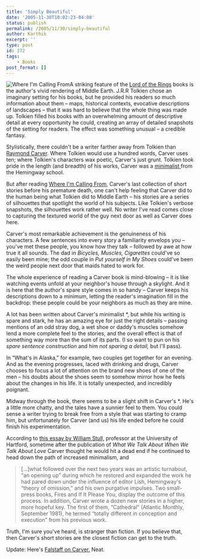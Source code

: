 ```yaml
---
title: 'Simply Beautiful'
date: '2005-11-30T10:02:23-04:00'
status: publish
permalink: /2005/11/30/simply-beautiful
author: Karthik
excerpt: ''
type: post
id: 272
tags:
    - Books
post_format: []
---
```

![Where I'm Calling From](../../../../uploads/where_im_calling_from.jpg)A striking feature of the [Lord of the Rings](http://en.wikipedia.org/wiki/Lord_of_the_rings) books is the author's vivid rendering of Middle Earth. J.R.R Tolkien chose an imaginary setting for his books, but he provided his readers so much information about them – maps, historical contexts, evocative descriptions of landscapes – that it was hard to believe that the whole thing was made up. Tolkien filled his books with an overwhelming amount of descriptive detail at every opportunity he could, creating an array of detailed snapshots of the setting for readers. The effect was something unusual – a credible fantasy.

Stylistically, there couldn't be a writer farther away from Tolkien than [Raymond Carver](http://en.wikipedia.org/wiki/Raymond_Carver). Where Tolkien would use a hundred words, Carver uses ten; where Tolkien's characters wax poetic, Carver's just grunt. Tolkien took pride in the length (and breadth) of his works, Carver was a [minimalist ](http://en.wikipedia.org/wiki/Minimalism)from the Hemingway school.

But after reading [Where I'm Calling From](http://www.amazon.com/gp/product/0679722319/qid=1133357360/sr=8-1/ref=pd_bbs_1/103-4521086-4612603?n=507846&s=books&v=glance), Carver's last collection of short stories before his premature death, one can't help feeling that Carver did to the human being what Tolkien did to Middle Earth – his stories are a series of silhouettes that spotlight the world of his subjects. Like Tolkien's verbose snapshots, the silhouettes work rather well. No writer I've read comes close to capturing the textured world of the guy next door as well as Carver does here.

Carver's most remarkable achievement is the genuineness of his characters. A few sentences into every story a familiarity envelops you – you've met these people, you know how they talk – followed by awe at how true it all sounds. The dad in *Bicycles, Muscles, Cigarettes* could've so easily been mine; the odd couple in *Put yourself in My Shoes* could've been the weird people next door that maids hated to work for.

The whole experience of reading a Carver book is mind-blowing – it is like watching events unfold at your neighbor's house through a skylight. And it is here that the author's spare style comes in so handy – Carver keeps his descriptions down to a minimum, letting the reader's imagination fill in the backdrop: these people could be your neighbors as much as they are mine.

A lot has been written about Carver's minimalist *, but while his writing is spare and stark, he has an amazing eye for just the right details – passing mentions of an odd stray dog, a wet shoe or daddy's muscles somehow lend a more complete feel to the stories, and the overall effect is that of something way more than the sum of its parts. (I so want to pun on his *spare sentence construction* and him *not sparing a detail,* but I'll pass).

In “What's in Alaska,” for example, two couples get together for an evening. And as the evening progresses, laced with drinking and drugs, Carver chooses to focus a lot of attention on the brand new shoes of one of the men – his doubts about the shoes seem to somehow mirror how he feels about the changes in his life. It is totally unexpected, and incredibly poignant.

Midway through the book, there seems to be a slight shift in Carver's *. He's a little more chatty, and the tales have a sunnier feel to them. You could sense a writer trying to break free from a style that was starting to cramp him, but unfortunately for Carver (and us) his life ended before he could finish his experimentation.

According to [this essay by William Stull,](http://www.whitman.edu/english/carver/biography1.html) professor at the University of Hartford, sometime after the publication of *What We Talk About When We Talk About Love* Carver thought he would hit a dead end if he continued to head down the path of increased minimalism, and

> \[…\]what followed over the next two years was an artistic turnabout, “an opening up” during which he restored and expanded the work he had pared down under the influence of editor Lish, Hemingway's “theory of omission,” and his own purgative impulses. Two small-press books, Fires and If It Please You, display the outcome of this process. In addition, Carver wrote a dozen new stories in a higher, more hopeful key. The first of them, “Cathedral” (Atlantic Monthly, September 1981), he termed “totally different in conception and execution” from his previous work.

Truth, I'm sure you've heard, is stranger than fiction. If you believe that, then Carver's short stories are the closest fiction can get to the truth.

Update: Here's [Falstaff on Carver.](http://considerablespeck.blogspot.com/2005/11/soul-selects-her-own-society.html) Neat.